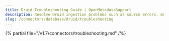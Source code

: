```yaml
---
title: Druid Troubleshooting Guide | OpenMetadataSupport
description: Resolve Druid ingestion problems such as source errors, metadata fetch failures, or unsupported schema structures.
slug: /connectors/database/druid/troubleshooting
---
```


{% partial file="/v1.7/connectors/troubleshooting.md" /%}
